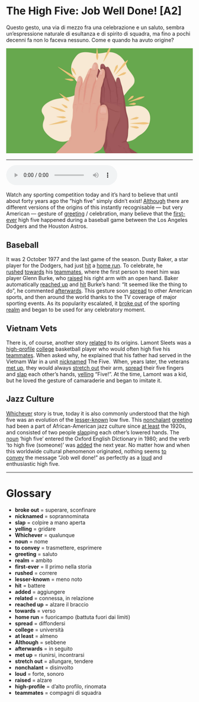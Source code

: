 # The High Five: Job Well Done!   [A2]

Questo gesto, una via di mezzo fra una celebrazione e un saluto, sembra un’espressione naturale di esultanza e di spirito di squadra, ma fino a pochi decenni fa non lo faceva nessuno. Come e quando ha avuto origine?

![](The%20High%20Five%20Job%20Well%20Done%21.jpg)

--------------

<div>
<audio controls autoplay>
    <source src="https://raw.githubusercontent.com/dartie/speakup/main/2023-07/The%20High%20Five%20Job%20Well%20Done%21.mp3" type="audio/mpeg">
</audio>
</div>


Watch any sporting competition today and it’s hard to believe that until about forty years ago the “high five” simply didn’t exist! [Although](## "sebbene") there are different versions of the origins of this instantly recognisable — but very American — gesture of [greeting](## "saluto") / celebration, many believe that the [first-ever](## "Il primo nella storia") high five happened during a baseball game between the Los Angeles Dodgers and the Houston Astros. 

## Baseball
It was 2 October 1977 and the last game of the season. Dusty Baker, a star player for the Dodgers, had just [hit](## "battere") a [home run](## "fuoricampo (battuta fuori dai limiti)"). To celebrate, he [rushed](## "correre") [towards](## "verso") his [teammates](## "compagni di squadra"), where the first person to meet him was player Glenn Burke, who [raised](## "alzare") his right arm with an open hand. Baker automatically [reached up](## "alzare il braccio") and [hit](## "battere") Burke’s hand: “It seemed like the thing to do”, he commented [afterwards](## "in seguito"). This gesture soon [spread](## "diffondersi") to other American sports, and then around the world thanks to the TV coverage of major sporting events. As its popularity escalated, it [broke out](## "superare, sconfinare") of the sporting [realm](## "ambito") and began to be used for any celebratory moment. 

## Vietnam Vets
There is, of course, another story [related](## "connessa,	in relazione") to its origins. Lamont Sleets was a [high-profile](## "d’alto profilo, rinomata") [college](## "università") basketball player who would often high five his [teammates](## "compagni di squadra"). When asked why, he explained that his father had served in the Vietnam War in a unit [nicknamed](## "soprannominata") The Five.  When, years later, the veterans [met up](## "riunirsi, incontrarsi"), they would always [stretch out](## "allungare, tendere") their arm, [spread](## "diffondersi") their five fingers and [slap](## "colpire a mano aperta") each other’s hands, [yelling](## "gridare") “Five!”. At the time, Lamont was a kid, but he loved the gesture of camaraderie and began to imitate it. 

## Jazz Culture
[Whichever](## "qualunque") story is true, today it is also commonly understood that the high five was an evolution of the [lesser-known](## "meno noto") low five. This [nonchalant](## "disinvolto") [greeting](## "saluto") had been a part of African-American jazz culture since [at least](## "almeno") the 1920s, and consisted of two people [slap](## "colpire a mano aperta")ping each other’s lowered hands. The [noun](## "nome") ‘high five’ entered the Oxford English Dictionary in 1980; and the verb ‘to high five (someone)’ was [added](## "aggiungere") the next year. No matter how and when this worldwide cultural phenomenon originated, nothing seems [to convey](## "trasmettere, esprimere") the message “Job well done!” as perfectly as a [loud](## "forte, sonoro") and enthusiastic high five. 

--------------

<div style = "display:block; clear:both; page-break-after:always;"></div>

# Glossary
* **broke out** = superare, sconfinare
* **nicknamed** = soprannominata
* **slap** = colpire a mano aperta
* **yelling** = gridare
* **Whichever** = qualunque
* **noun** = nome
* **to convey** = trasmettere, esprimere
* **greeting** = saluto
* **realm** = ambito
* **first-ever** = Il primo nella storia
* **rushed** = correre
* **lesser-known** = meno noto
* **hit** = battere
* **added** = aggiungere
* **related** = connessa,	in relazione
* **reached up** = alzare il braccio
* **towards** = verso
* **home run** = fuoricampo (battuta fuori dai limiti)
* **spread** = diffondersi
* **college** = università
* **at least** = almeno
* **Although** = sebbene
* **afterwards** = in seguito
* **met up** = riunirsi, incontrarsi
* **stretch out** = allungare, tendere
* **nonchalant** = disinvolto
* **loud** = forte, sonoro
* **raised** = alzare
* **high-profile** = d’alto profilo, rinomata
* **teammates** = compagni di squadra
